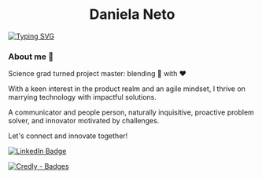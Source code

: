 <h1 align="center"> Daniela Neto </h1> 
  
[![Typing SVG](https://readme-typing-svg.herokuapp.com?font=Kode+Mono&color=%237E3ACE&size=24&width=500&duration=3000&lines=Project+Manager+Professional;Tech-savvy;and;Product+enthusiast+🌟 )](https://git.io/typing-svg)

### About me :woman:
Science grad turned project master: blending 🧠 with :heart:

With a keen interest in the product realm and an agile mindset, I thrive on marrying technology with impactful solutions.

A communicator and people person, naturally inquisitive, proactive problem solver, and innovator motivated by challenges.

Let's connect and innovate together! 

<a href="https://www.linkedin.com/in/neto-daniela/"><img src="https://img.shields.io/badge/LinkedIn-blue?style=for-the-badge&logo=linkedin&logoColor=white" alt="LinkedIn Badge">

[![Credly - Badges](https://img.shields.io/badge/Credly-Badges-orange)](https://www.credly.com/users/df-neto/badges)

